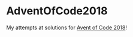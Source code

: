 # AdventOfCode2018

My attempts at solutions for [Avent of Code 2018](https://adventofcode.com/2018/)!
